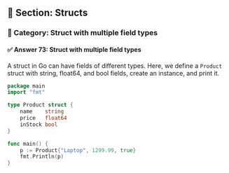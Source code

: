 ## 📘 Section: Structs  
### 🔹 Category: Struct with multiple field types  
#### ✅ Answer 73: Struct with multiple field types

A struct in Go can have fields of different types. Here, we define a `Product` struct with string, float64, and bool fields, create an instance, and print it.

```go
package main
import "fmt"

type Product struct {
    name    string
    price   float64
    inStock bool
}

func main() {
    p := Product{"Laptop", 1299.99, true}
    fmt.Println(p)
}
```
